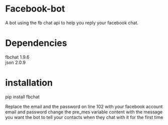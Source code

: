 # Facebook-bot
A bot using the fb chat api to help you reply your facebook chat.

# Dependencies
fbchat                               1.9.6  
json                                 2.0.9

# installation
pip install fbchat 

Replace the email and the password on line 102 with your facebook account email and  password
change the pre_mes variable content with the message you want the bot to tell your contacts when they chat with it for the first time
